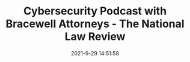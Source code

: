 ---
"title": "Cybersecurity Podcast with Bracewell Attorneys - The National Law Review"
"date": "2021-9-29 14:51:58"
"feed_name": "GOOGLENEWSINDUSTRIAL"
"feed_website": "https://news.google.com/search?q=industrial%2Bincident&hl=en-US&gl=US&ceid=US:en"
"feed_rss": "https://news.google.com/rss/search?q=industrial%2Bincident&hl=en-US&gl=US&ceid=US:en"
"link": "https://www.natlawreview.com/article/cybersecurity-and-infrastructure-phil-bezanson-and-seth-ducharme-podcast"
"source": "{'href': 'https://www.natlawreview.com', 'title': 'The National Law Review'}"
"file": "_posts/2021-1-1-52bdc662321036763b3a808eec9da01cc9b7c0c1.md"
"accident": "0"
"drilling": "0"
"dead": "0"
"injured": "0"
"arrested": "0"
"where": "unknown site"
"causes": "unknown"
"place": "unknown place"
---